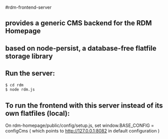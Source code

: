 #rdm-frontend-server
## provides a generic CMS backend for the RDM Homepage
## based on node-persist, a database-free flatfile storage library

## Run the server:
 ```sh
$ cd rdm
$ node rdm.js
```
## To run the frontend with this server instead of its own flatfiles (local):
On rdm-homepage/public/config/setup.js, set 
window.BASE_CONFIG = configCms
( which points to http://127.0.0.1:8082 in default configuration )
